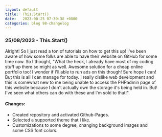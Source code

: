 ```yaml
---
layout: default
title:  This.Start()
date:   2023-08-25 07:30:38 +0800
categories: blog 98-changelog
---
```


<h3>25/08/2023 - This.Start()</h3>

<p>Alright! So I just read a ton of tutorials on how to get this up! I've been aware of how some folks are able to have their website on GitHub for some time now. So I thought, "What the heck, I already have most of my coding stuff up there so might as well. Awesome solution for a cheap online portfolio too! I wonder if I'll able to run ads on this though! Sure hope I can! But this is all I can manage for today. I really dislike web development and this is somewhat new to me being unable to access the PHPadmin page of this website because I don't actually own the storage it's being held in. But! I've seen what others can do with these and I'm sold to that!".</p>
        
<h4>Changes:</h4>
<ul>
<li>Created repository and activated Github-Pages.</li>
<li>Selected a supported theme that I like.</li>
<li>Customizations to some degree, changing background images and some CSS font colors.</li>
</ul>